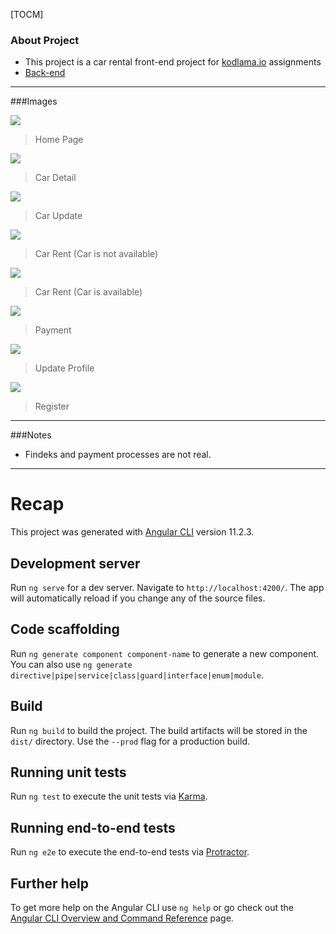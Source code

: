 [TOCM]

### About Project

- This project is a car rental front-end project for [kodlama.io](https://www.kodlama.io) assignments
- [Back-end](https://github.com/mertozgenn/ReCapProject)
---
###Images


![](https://user-images.githubusercontent.com/78684195/113748831-a09fd680-9711-11eb-9edd-a4b676f8a1d2.png)

> Home Page

![](https://user-images.githubusercontent.com/78684195/113749898-d5605d80-9712-11eb-9c17-28049b24d002.png)

> Car Detail

![](https://user-images.githubusercontent.com/78684195/113749098-e9f02600-9711-11eb-8b15-4eeaa40a2b9c.png)

> Car Update

![](https://user-images.githubusercontent.com/78684195/113750193-283a1500-9713-11eb-9cc7-8498811f6fdd.png)

> Car Rent (Car is not available)

![](https://user-images.githubusercontent.com/78684195/113750642-c201c200-9713-11eb-995c-7af31d493192.png)

> Car Rent (Car is available)

![](https://user-images.githubusercontent.com/78684195/113750766-e78ecb80-9713-11eb-9e4a-f5dbc8aa4796.png)

> Payment

![](https://user-images.githubusercontent.com/78684195/113750506-9088f680-9713-11eb-9b49-351d9462801f.png)

> Update Profile

![](https://user-images.githubusercontent.com/78684195/113750975-14db7980-9714-11eb-8627-f1cd59dd3d3c.png)

> Register

---
###Notes

- Findeks and payment processes are not real.

---

# Recap

This project was generated with [Angular CLI](https://github.com/angular/angular-cli) version 11.2.3.

## Development server

Run `ng serve` for a dev server. Navigate to `http://localhost:4200/`. The app will automatically reload if you change any of the source files.

## Code scaffolding

Run `ng generate component component-name` to generate a new component. You can also use `ng generate directive|pipe|service|class|guard|interface|enum|module`.

## Build

Run `ng build` to build the project. The build artifacts will be stored in the `dist/` directory. Use the `--prod` flag for a production build.

## Running unit tests

Run `ng test` to execute the unit tests via [Karma](https://karma-runner.github.io).

## Running end-to-end tests

Run `ng e2e` to execute the end-to-end tests via [Protractor](http://www.protractortest.org/).

## Further help

To get more help on the Angular CLI use `ng help` or go check out the [Angular CLI Overview and Command Reference](https://angular.io/cli) page.
